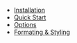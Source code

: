 * [Installation](installation.md)
* [Quick Start](quickstart.md)
* [Options](options.md)
* [Formating & Styling](formatting.md)